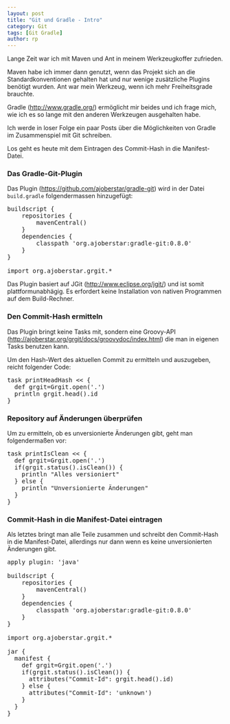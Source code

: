 ```yaml
---
layout: post
title: "Git und Gradle - Intro"
category: Git
tags: [Git Gradle]
author: rp
---
```


Lange Zeit war ich mit Maven und Ant in meinem Werkzeugkoffer zufrieden.

Maven habe ich immer dann genutzt, wenn das Projekt sich an die Standardkonventionen gehalten hat
und nur wenige zusätzliche Plugins benötigt wurden.
Ant war mein Werkzeug, wenn ich mehr Freiheitsgrade brauchte.

Gradle (http://www.gradle.org/) ermöglicht mir beides und ich frage mich, wie ich es so lange mit den
anderen Werkzeugen ausgehalten habe.

Ich werde in loser Folge ein paar Posts über die Möglichkeiten von Gradle im Zusammenspiel mit Git schreiben.

Los geht es heute mit dem Eintragen des Commit-Hash in die Manifest-Datei.

### Das Gradle-Git-Plugin
Das Plugin (https://github.com/ajoberstar/gradle-git) wird in der Datei `build.gradle` folgendermassen hinzugefügt:

<pre>
buildscript {
    repositories {
        mavenCentral()
    }
    dependencies {
        classpath 'org.ajoberstar:gradle-git:0.8.0'
    }
}

import org.ajoberstar.grgit.*
</pre>

Das Plugin basiert auf JGit (http://www.eclipse.org/jgit/) und ist somit plattformunabhägig.
Es erfordert keine Installation von nativen Programmen auf dem Build-Rechner.

### Den Commit-Hash ermitteln

Das Plugin bringt keine Tasks mit, sondern eine Groovy-API (http://ajoberstar.org/grgit/docs/groovydoc/index.html) die man in eigenen Tasks benutzen kann.

Um den Hash-Wert des aktuellen Commit zu ermitteln und auszugeben, reicht folgender Code:

<pre>
task printHeadHash << {
  def grgit=Grgit.open('.')
  println grgit.head().id
}
</pre>

### Repository auf Änderungen überprüfen

Um zu ermitteln, ob es unversionierte Änderungen gibt, geht man folgendermaßen vor:

<pre>
task printIsClean << {
  def grgit=Grgit.open('.')
  if(grgit.status().isClean()) {
    println "Alles versioniert"
  } else {
    println "Unversionierte Änderungen"
  }
}
</pre>

### Commit-Hash in die Manifest-Datei eintragen

Als letztes bringt man alle Teile zusammen und schreibt den Commit-Hash in die Manifest-Datei,
allerdings nur dann wenn es keine unversionierten Änderungen gibt.

<pre>
apply plugin: 'java'

buildscript {
    repositories {
        mavenCentral()
    }
    dependencies {
        classpath 'org.ajoberstar:gradle-git:0.8.0'
    }
}

import org.ajoberstar.grgit.*

jar {
  manifest {
    def grgit=Grgit.open('.')
    if(grgit.status().isClean()) {
      attributes("Commit-Id": grgit.head().id)
    } else {
      attributes("Commit-Id": 'unknown')
    }
  }
}
</pre>
